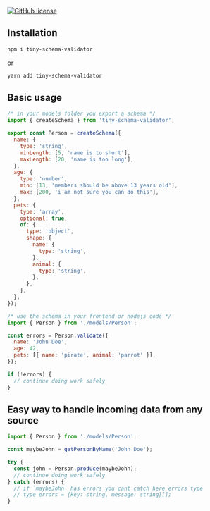 [![GitHub license](https://img.shields.io/github/license/5alidz/tiny-schema-validator)](https://github.com/5alidz/tiny-schema-validator/blob/master/LICENSE)

## Installation

```sh
npm i tiny-schema-validator
```

or

```sh
yarn add tiny-schema-validator
```

## Basic usage

```js
/* in your models folder you export a schema */
import { createSchema } from 'tiny-schema-validator';

export const Person = createSchema({
  name: {
    type: 'string',
    minLength: [5, 'name is to short'],
    maxLength: [20, 'name is too long'],
  },
  age: {
    type: 'number',
    min: [13, 'members should be above 13 years old'],
    max: [200, 'i am not sure you can do this'],
  },
  pets: {
    type: 'array',
    optional: true,
    of: {
      type: 'object',
      shape: {
        name: {
          type: 'string',
        },
        animal: {
          type: 'string',
        },
      },
    },
  },
});

/* use the schema in your frontend or nodejs code */
import { Person } from './models/Person';

const errors = Person.validate({
  name: 'John Doe',
  age: 42,
  pets: [{ name: 'pirate', animal: 'parrot' }],
});

if (!errors) {
  // continue doing work safely
}
```

## Easy way to handle incoming data from any source

```js
import { Person } from './models/Person';

const maybeJohn = getPersonByName('John Doe');

try {
  const john = Person.produce(maybeJohn);
  // continue doing work safely
} catch (errors) {
  // if `maybeJohn` has errors you cant catch here errors type
  // type errors = {key: string, message: string}[];
}
```
